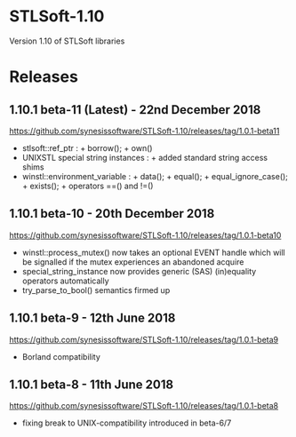 # STLSoft-1.10

Version 1.10 of STLSoft libraries

# Releases

## 1.10.1 beta-11 (Latest) - 22nd December 2018

<https://github.com/synesissoftware/STLSoft-1.10/releases/tag/1.0.1-beta11>

 * stlsoft::ref_ptr : + borrow(); + own()
 * UNIXSTL special string instances : + added standard string access shims
 * winstl::environment_variable : + data(); + equal(); + equal_ignore_case(); + exists(); + operators ==() and !=()

## 1.10.1 beta-10 - 20th December 2018

<https://github.com/synesissoftware/STLSoft-1.10/releases/tag/1.0.1-beta10>

 * winstl::process_mutex() now takes an optional EVENT handle which will be signalled if the mutex experiences an abandoned acquire
 * special_string_instance now provides generic (SAS) (in)equality operators automatically
 * try_parse_to_bool() semantics firmed up

## 1.10.1 beta-9 - 12th June 2018

<https://github.com/synesissoftware/STLSoft-1.10/releases/tag/1.0.1-beta9>

 * Borland compatibility

## 1.10.1 beta-8 - 11th June 2018

<https://github.com/synesissoftware/STLSoft-1.10/releases/tag/1.0.1-beta8>

 * fixing break to UNIX-compatibility introduced in beta-6/7

